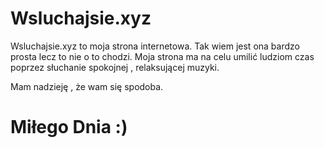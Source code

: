 # Wsluchajsie.xyz

Wsluchajsie.xyz to moja strona internetowa. Tak wiem jest ona bardzo prosta lecz to nie o to chodzi. Moja strona ma na celu umilić ludziom czas poprzez słuchanie spokojnej , relaksującej muzyki.

Mam nadzieję , że wam się spodoba.
# Miłego Dnia :)
